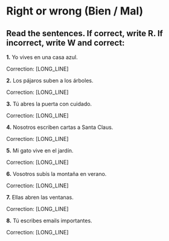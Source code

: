 # Right or wrong (Bien / Mal)

## Read the sentences. If correct, write R. If incorrect, write W and correct:

**1.** Yo vives en una casa azul. 

   Correction: [LONG_LINE]

**2.** Los pájaros suben a los árboles. 

   Correction: [LONG_LINE]

**3.** Tú abres la puerta con cuidado. 

   Correction: [LONG_LINE]

**4.** Nosotros escriben cartas a Santa Claus. 

   Correction: [LONG_LINE]

**5.** Mi gato vive en el jardín. 

   Correction: [LONG_LINE]

**6.** Vosotros subís la montaña en verano. 

   Correction: [LONG_LINE]

**7.** Ellas abren las ventanas. 

   Correction: [LONG_LINE]

**8.** Tú escribes emails importantes. 

   Correction: [LONG_LINE]